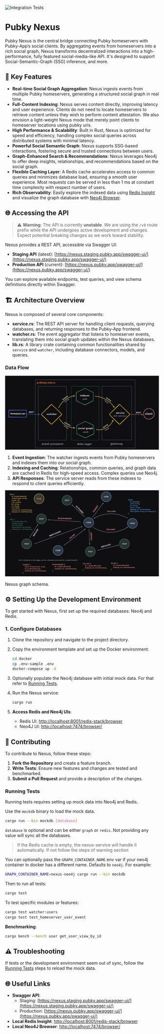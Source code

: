 ![Integration Tests](https://github.com/pubky/pubky-nexus/actions/workflows/test.yml/badge.svg?branch=main)

# Pubky Nexus

Pubky Nexus is the central bridge connecting Pubky homeservers with Pubky-App’s social clients. By aggregating events from homeservers into a rich social graph, Nexus transforms decentralized interactions into a high-performance, fully featured social-media-like API. It's designed to support Social-Semantic-Graph (SSG) inference, and more.

## 🌟 Key Features

- **Real-time Social Graph Aggregation**: Nexus ingests events from multiple Pubky homeservers, generating a structured social graph in real time.
- **Full-Content Indexing**: Nexus serves content directly, improving latency and user experience. Clients do not need to locate homeservers to retrieve content unless they wish to perform content attestation. We also envision a light-weight Nexus mode that merely point clients to homeserver locations using pubky uris.
- **High Performance & Scalability**: Built in Rust, Nexus is optimized for speed and efficiency, handling complex social queries across distributed systems with minimal latency.
- **Powerful Social Semantic Graph**: Nexus supports SSG-based interactions, fostering secure and trusted connections between users.
- **Graph-Enhanced Search & Recommendations**: Nexus leverages Neo4j to offer deep insights, relationships, and recommendations based on the social graph.
- **Flexible Caching Layer**: A Redis cache accelerates access to common queries and minimizes database load, ensuring a smooth user experience. Most requests can be served in less than 1 ms at constant time complexity with respect number of users.
- **Rich Observability**: Easily explore the indexed data using [Redis Insight](https://redis.io/insight/) and visualize the graph database with [Neo4j Browser](https://browser.neo4j.io/).

## 🌐 Accessing the API

> ⚠️ **Warning**: The API is currently **unstable**. We are using the `/v0` route prefix while the API undergoes active development and changes. Expect potential breaking changes as we work toward stability.

Nexus provides a REST API, accessible via Swagger UI:

- **Staging API** (latest): [https://nexus.staging.pubky.app/swagger-ui/](https://nexus.staging.pubky.app/swagger-ui/)
- **Production API** (current): [https://nexus.pubky.app/swagger-ui/](https://nexus.pubky.app/swagger-ui/)

You can explore available endpoints, test queries, and view schema definitions directly within Swagger.

## 🏗️ Architecture Overview

Nexus is composed of several core components:

- **service.rs**: The REST API server for handling client requests, querying databases, and returning responses to the Pubky-App frontend.
- **watcher.rs**: The event aggregator that listens to homeserver events, translating them into social graph updates within the Nexus databases.
- **lib.rs**: A library crate containing common functionalities shared by `service` and `watcher`, including database connectors, models, and queries.

### Data Flow

![pubky-nexus-arch](docs/images/pubky-nexus-arch.png)

1. **Event Ingestion**: The watcher ingests events from Pubky homeservers and indexes them into our social graph.
2. **Indexing and Caching**: Relationships, common queries, and graph data are cached in Redis for high-speed access. Complex queries use Neo4j.
3. **API Responses**: The service server reads from these indexes to respond to client queries efficiently.

![pubky-nexus-graph](docs/images/pubky-nexus-graph.png)

Nexus graph schema.

## ⚙️ Setting Up the Development Environment

To get started with Nexus, first set up the required databases: Neo4j and Redis.

### 1. Configure Databases

1. Clone the repository and navigate to the project directory.
2. Copy the environment template and set up the Docker environment:

   ```bash
   cd docker
   cp .env-sample .env
   docker-compose up -d
   ```

3. Optionally populate the Neo4j database with initial mock data. For that refer to [Running Tests](#running-tests).

4. Run the Nexus service:

   ```bash
   cargo run
   ```

5. **Access Redis and Neo4j UIs**:
   - Redis UI: [http://localhost:8001/redis-stack/browser](http://localhost:8001/redis-stack/browser)
   - Neo4J UI: [http://localhost:7474/browser/](http://localhost:7474/browser/)

## 🚀 Contributing

To contribute to Nexus, follow these steps:

1. **Fork the Repository** and create a feature branch.
2. **Write Tests**: Ensure new features and changes are tested and benchmarked.
3. **Submit a Pull Request** and provide a description of the changes.

### Running Tests

Running tests requires setting up mock data into Neo4j and Redis.  

Use the `mockdb` binary to load the mock data.
```bash
cargo run --bin mockdb [database]
```

`database` is optional and can be either `graph` or `redis`. Not providing any value will sync all the databases.

> If the Redis cache is empty, the nexus-service will handle it automatically. If not follow the steps of warning section

You can optionally pass the `GRAPH_CONTAINER_NAME` env var if your neo4j container in docker has a different name. Defaults to `neo4j`. For example:
```bash
GRAPH_CONTAINER_NAME=nexus-neo4j cargo run --bin mockdb
```

Then to run all tests:

```bash
cargo test
```

To test specific modules or features:

```bash
cargo test watcher:users
cargo test test_homeserver_user_event
```

**Benchmarking**:

```bash
cargo bench --bench user get_user_view_by_id
```

## ⚠️ Troubleshooting

If tests or the development environment seem out of sync, follow the [Running Tests](#running-tests) steps to reload the mock data.

## 🌐 Useful Links

- **Swagger API**:
  - Staging: [https://nexus.staging.pubky.app/swagger-ui/](https://nexus.staging.pubky.app/swagger-ui/)
  - Production: [https://nexus.pubky.app/swagger-ui/](https://nexus.pubky.app/swagger-ui/)
- **Local Redis Insight**: [http://localhost:8001/redis-stack/browser](http://localhost:8001/redis-stack/browser)
- **Local Neo4J Browser**: [http://localhost:7474/browser/](http://localhost:7474/browser/)
